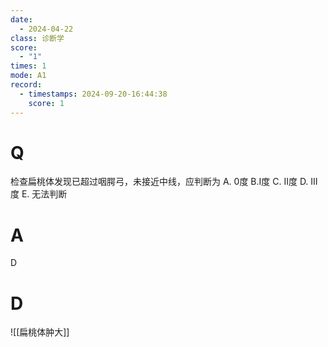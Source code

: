 ```yaml
---
date:
  - 2024-04-22
class: 诊断学
score:
  - "1"
times: 1
mode: A1
record:
  - timestamps: 2024-09-20-16:44:38
    score: 1
---
```



# Q
检查扁桃体发现已超过咽腭弓，未接近中线，应判断为
A. 0度 
B.I度 
C. II度 
D. III度 
E. 无法判断

# A

D



# D
![[扁桃体肿大]]